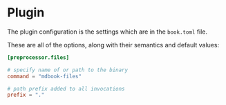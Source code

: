 # Plugin

The plugin configuration is the settings which are in the `book.toml` file.

These are all of the options, along with their semantics and default values:

```toml
[preprocessor.files]

# specify name of or path to the binary
command = "mdbook-files"

# path prefix added to all invocations
prefix = "."
```
